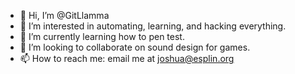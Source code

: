 - 👋 Hi, I’m @GitLlamma
- 👀 I’m interested in automating, learning, and hacking everything.
- 🌱 I’m currently learning how to pen test.
- 💞️ I’m looking to collaborate on sound design for games.
- 📫 How to reach me: email me at joshua@esplin.org

<!---
GitLlamma/GitLlamma is a ✨ special ✨ repository because its `README.md` (this file) appears on your GitHub profile.
You can click the Preview link to take a look at your changes.
--->
